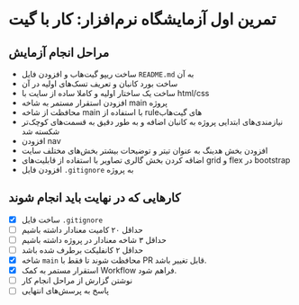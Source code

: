 # تمرین اول آزمایشگاه نرم‌افزار: کار با گیت
 

 ## مراحل انجام آزمایش

 * ساخت ریپو گیت‌هاب و افزودن فایل `README.md` به آن
 * ساخت بورد کانبان و تعریف تسک‌های اولیه در آن
 * ساخت یک ساختار اولیه و کاملا ساده از سایت با html/css
 * افزودن استقرار مستمر به شاخه main پروژه
 * محافظت از شاخه main با استفاده از ruleهای گیت‌هاب 
 * نیازمندی‌های ابتدایی پروژه به کانبان اضافه و به طور دقیق به قسمت‌های کوچک‌تر شکسته شد
 * افزودن nav
 * افزودن بخش هدینگ به عنوان تیتر و توضیحات بیشتر بخش‌‌های مختلف سایت
 * اضاقه کردن بخش گالری تصاویر با استفاده از قابلیت‌های grid و flex در bootstrap
 * افزودن فایل `.gitignore` به پروژه

 ## کارهایی که در نهایت باید انجام شوند

 - [x] ساخت فایل ‍‍‍`.gitignore` 
 - [ ] حداقل ۲۰ کامیت معنادار داشته باشیم
 - [ ] حداقل ۳ شاخه معنادار در پروژه داشته باشیم
 - [ ] حداقل ۲ کانفلیکت برطرف شده باشد
 - [X] شاخه `main` محافظت شوند تا فقط با PR قابل تغییر باشد.
 - [X] استقرار مستمر به کمک Workflow فراهم شود.
 - [ ] نوشتن گزارش از مراحل انجام کار
 - [ ] پاسخ به پرسش‌های انتهایی
